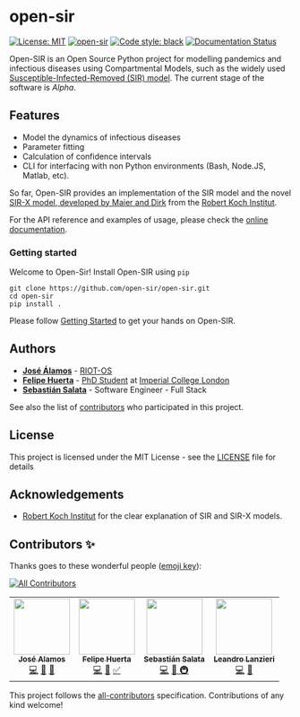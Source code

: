 [mit]: https://img.shields.io/badge/License-MIT-blue.svg
[circleci]: https://circleci.com/gh/open-sir/open-sir.svg?style=shield
[black]: https://img.shields.io/badge/code%20style-black-000000.svg
[rtd]: https://readthedocs.org/projects/open-sir/badge/?version=latest

# open-sir

[![License: MIT][mit]](https://opensource.org/licenses/MIT)
[![open-sir][circleci]](https://circleci.com/gh/open-sir/open-sir)
[![Code style: black][black]](https://github.com/psf/black)
[![Documentation Status][rtd]](https://open-sir.readthedocs.io/en/latest)


Open-SIR is an Open Source Python project for modelling pandemics and
infectious diseases using Compartmental Models, such as the widely used
[Susceptible-Infected-Removed (SIR)
model](http://rocs.hu-berlin.de/corona/docs/forecast/model/#classic-sir-dynamics).
The current stage of the software is *Alpha*.

## Features
- Model the dynamics of infectious diseases
- Parameter fitting
- Calculation of confidence intervals
- CLI for interfacing with non Python environments (Bash, Node.JS, Matlab, etc).

So far, Open-SIR provides an implementation of the SIR model and the novel
[SIR-X model, developed by Maier and
Dirk](https://science.sciencemag.org/content/early/2020/04/07/science.abb4557.full)
from the [Robert Koch
Institut](http://rocs.hu-berlin.de/corona/docs/forecast/model/#sir-x-dynamics-outbreaks-with-temporally-increasing-interventions).

For the API reference and examples of usage, please check the
[online documentation](https://open-sir.readthedocs.io/).

### Getting started

Welcome to Open-Sir! Install Open-SIR using `pip`

```
git clone https://github.com/open-sir/open-sir.git
cd open-sir
pip install .
```

Please follow [Getting
Started](https://open-sir.readthedocs.io/en/latest/doc/getting-started.html) to
get your hands on Open-SIR.

## Authors

* **[José Álamos](https://github.com/jia200x)** -
  [RIOT-OS](https://github.com/RIOT-OS)
* **[Felipe Huerta](https://github.com/felipehuerta17)** - [PhD
  Student](https://www.imperial.ac.uk/people/f.huerta-perez17) at [Imperial
College London](https://github.com/ImperialCollegeLondon)
* **[Sebastián Salata](https://github.com/sasalatart)** - Software Engineer -
  Full Stack

See also the list of
[contributors](https://github.com/open-sir/open-sir/contributors) who
participated in this project.

## License

This project is licensed under the MIT License - see the [LICENSE](LICENSE)
file for details

## Acknowledgements

* [Robert Koch Institut](https://www.rki.de/EN/Home/homepage_node.html) for the
  clear explanation of SIR and SIR-X models.

## Contributors ✨

Thanks goes to these wonderful people ([emoji key](https://allcontributors.org/docs/en/emoji-key)):
<!-- ALL-CONTRIBUTORS-BADGE:START - Do not remove or modify this section -->
[![All Contributors](https://img.shields.io/badge/all_contributors-4-orange.svg?style=flat-square)](#contributors-)
<!-- ALL-CONTRIBUTORS-BADGE:END -->

<!-- ALL-CONTRIBUTORS-LIST:START - Do not remove or modify this section -->
<!-- prettier-ignore-start -->
<!-- markdownlint-disable -->
<table>
  <tr>
    <td align="center"><a href="https://github.com/jia200x"><img src="https://avatars3.githubusercontent.com/u/1260616?v=4" width="100px;" alt=""/><br /><sub><b>José Alamos</b></sub></a><br /><a href="https://github.com/open-sir/open-sir/commits?author=jia200x" title="Code">💻</a> <a href="https://github.com/open-sir/open-sir/commits?author=jia200x" title="Documentation">📖</a> <a href="#maintenance-jia200x" title="Maintenance">🚧</a></td>
    <td align="center"><a href="http://www.imperial.ac.uk/people/f.huerta-perez17"><img src="https://avatars3.githubusercontent.com/u/33637198?v=4" width="100px;" alt=""/><br /><sub><b>Felipe Huerta</b></sub></a><br /><a href="https://github.com/open-sir/open-sir/commits?author=felipehuerta17" title="Code">💻</a> <a href="https://github.com/open-sir/open-sir/commits?author=felipehuerta17" title="Documentation">📖</a> <a href="#tutorial-felipehuerta17" title="Tutorials">✅</a></td>
    <td align="center"><a href="https://github.com/sasalatart"><img src="https://avatars1.githubusercontent.com/u/5463900?v=4" width="100px;" alt=""/><br /><sub><b>Sebastián Salata</b></sub></a><br /><a href="https://github.com/open-sir/open-sir/commits?author=sasalatart" title="Code">💻</a> <a href="#maintenance-sasalatart" title="Maintenance">🚧</a><a href="#infra-sasalatart" title="Infra"> 🚇</a></td>
    <td align="center"><a href="https://github.com/leandrolanzieri"><img src="https://avatars1.githubusercontent.com/u/5381296?v=4" width="100px;" alt=""/><br /><sub><b>Leandro Lanzieri</b></sub></a><br /><a href="https://github.com/open-sir/open-sir/commits?author=leandrolanzieri" title="Code">💻</a> <a href="#maintenance-leandrolanzieri" title="Maintenance">🚧</a></td>
  </tr>
</table>

<!-- markdownlint-enable -->
<!-- prettier-ignore-end -->
<!-- ALL-CONTRIBUTORS-LIST:END -->

This project follows the [all-contributors](https://github.com/all-contributors/all-contributors) specification. Contributions of any kind welcome!
